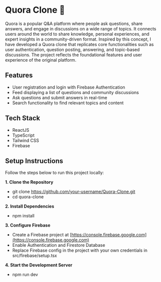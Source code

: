 # Quora Clone 📝

Quora is a popular Q&A platform where people ask questions, share answers, and engage in discussions on a wide range of topics. It connects users around the world to share knowledge, personal experiences, and expert insights in a community-driven format. Inspired by this concept, I have developed a Quora clone that replicates core functionalities such as user authentication, question posting, answering, and topic-based discussions. The project reflects the foundational features and user experience of the original platform.


## Features

- User registration and login with Firebase Authentication
- Feed displaying a list of questions and community discussions
- Ask questions and submit answers in real-time
- Search functionality to find relevant topics and content

## Tech Stack

- ReactJS
- TypeScript 
- Tailwind CSS
- Firebase

## Setup Instructions

Follow the steps below to run this project locally:

**1. Clone the Repository**

- git clone https://github.com/your-username/Quora-Clone.git
- cd quora-clone

**2. Install Dependencies**

- npm install

**3. Configure Firebase**

- Create a Firebase project at [https://console.firebase.google.com](https://console.firebase.google.com)
- Enable Authentication and Firestore Database
- Replace Firebase config in the project with your own credentials in src/firebase/setup.tsx

**4. Start the Development Server**

- npm run dev
